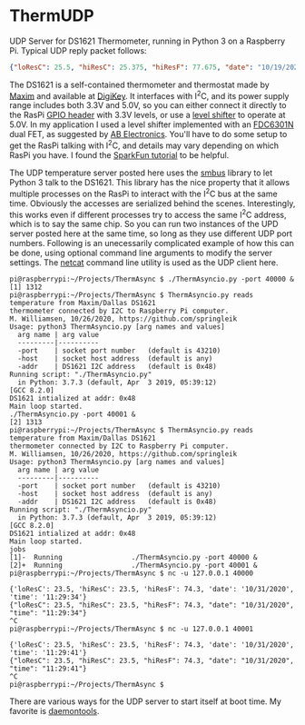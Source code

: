 # ThermUDP
UDP Server for DS1621 Thermometer, running in Python 3 on a Raspberry Pi.  Typical UDP reply packet follows:
```JSON
{"loResC": 25.5, "hiResC": 25.375, "hiResF": 77.675, "date": "10/19/2020", "time": "17:09:58"}
```
The DS1621 is a self-contained thermometer and thermostat made by [Maxim](https://www.maximintegrated.com/en/products/sensors/DS1621.html) and available at [DigiKey](https://www.digikey.com/en/products/detail/maxim-integrated/DS1621/956905).  It interfaces with I<sup>2</sup>C, and its power supply range includes both 3.3V and 5.0V, so you can either connect it directly to the RasPi [GPIO header](https://www.raspberrypi.org/documentation/usage/gpio/) with 3.3V levels, or use a [level shifter](https://www.nxp.com/docs/en/application-note/AN10441.pdf) to operate at 5.0V.  In my application I used a level shifter implemented with an [FDC6301N](https://www.onsemi.com/products/discretes-drivers/mosfets/fdc6301n) dual FET, as suggested by [AB Electronics](https://www.abelectronics.co.uk/kb/article/1049/logic-level-converter).  You'll have to do some setup to get the RasPi talking with I<sup>2</sup>C, and details may vary depending on which RasPi you have.  I found the [SparkFun tutorial](https://learn.sparkfun.com/tutorials/raspberry-pi-spi-and-i2c-tutorial#i2c-on-pi) to be helpful.

The UDP temperature server posted here uses the [smbus](https://pypi.org/project/smbus2/) library to let Python 3 talk to the DS1621.  This library has the nice property that it allows multiple processes on the RasPi to interact with the I<sup>2</sup>C bus at the same time.  Obviously the accesses are serialized behind the scenes.  Interestingly, this works even if different processes try to access the same I<sup>2</sup>C address, which is to say the same chip.  So you can run two instances of the UPD server posted here at the same time, so long as they use different UDP port numbers.  Following is an unecessarily complicated example of how this can be done, using optional command line arguments to modify the server settings.  The [netcat](https://www.commandlinux.com/man-page/man1/nc.1.html) command line utility is used as the UDP client here.

```SH
pi@raspberrypi:~/Projects/ThermAsync $ ./ThermAsyncio.py -port 40000 &
[1] 1312
pi@raspberrypi:~/Projects/ThermAsync $ ThermAsyncio.py reads temperature from Maxim/Dallas DS1621
thermometer connected by I2C to Raspberry Pi computer.
M. Williamsen, 10/26/2020, https://github.com/springleik
Usage: python3 ThermAsyncio.py [arg names and values]
  arg name | arg value
  ---------|----------
  -port    | socket port number   (default is 43210)
  -host    | socket host address  (default is any)
  -addr    | DS1621 I2C address   (default is 0x48)
Running script: "./ThermAsyncio.py"
  in Python: 3.7.3 (default, Apr  3 2019, 05:39:12) 
[GCC 8.2.0]
DS1621 intialized at addr: 0x48
Main loop started.
./ThermAsyncio.py -port 40001 &
[2] 1313
pi@raspberrypi:~/Projects/ThermAsync $ ThermAsyncio.py reads temperature from Maxim/Dallas DS1621
thermometer connected by I2C to Raspberry Pi computer.
M. Williamsen, 10/26/2020, https://github.com/springleik
Usage: python3 ThermAsyncio.py [arg names and values]
  arg name | arg value
  ---------|----------
  -port    | socket port number   (default is 43210)
  -host    | socket host address  (default is any)
  -addr    | DS1621 I2C address   (default is 0x48)
Running script: "./ThermAsyncio.py"
  in Python: 3.7.3 (default, Apr  3 2019, 05:39:12) 
[GCC 8.2.0]
DS1621 intialized at addr: 0x48
Main loop started.
jobs
[1]-  Running                 ./ThermAsyncio.py -port 40000 &
[2]+  Running                 ./ThermAsyncio.py -port 40001 &
pi@raspberrypi:~/Projects/ThermAsync $ nc -u 127.0.0.1 40000

{'loResC': 23.5, 'hiResC': 23.5, 'hiResF': 74.3, 'date': '10/31/2020', 'time': '11:29:34'}
{"loResC": 23.5, "hiResC": 23.5, "hiResF": 74.3, "date": "10/31/2020", "time": "11:29:34"}
^C
pi@raspberrypi:~/Projects/ThermAsync $ nc -u 127.0.0.1 40001

{'loResC': 23.5, 'hiResC': 23.5, 'hiResF': 74.3, 'date': '10/31/2020', 'time': '11:29:41'}
{"loResC": 23.5, "hiResC": 23.5, "hiResF": 74.3, "date": "10/31/2020", "time": "11:29:41"}
^C
pi@raspberrypi:~/Projects/ThermAsync $ 
```

There are various ways for the UDP server to start itself at boot time.  My favorite is [daemontools](https://cr.yp.to/daemontools.html).
